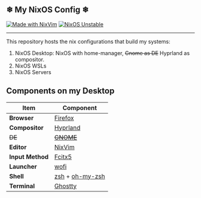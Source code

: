 ## ❄ My NixOS Config ❄

[![Made with NixVim](https://img.shields.io/badge/Made_with-NixVim-7eb6e1.svg?style=flat-square&logo=neovim&logoColor=white)](https://github.com/nix-community/nixvim)
[![NixOS Unstable](https://img.shields.io/badge/NixOS-24.11-5277C3.svg?style=flat-square&logo=NixOS&logoColor=white)](https://nixos.org)

---

This repository hosts the nix configurations that build my systems:
1. NixOS Desktop: NixOS with home-manager, ~~Gnome as DE~~ Hyprland as compositor.
2. NixOS WSLs
3. NixOS Servers

## Components on my Desktop

| Item             | Component                         |
| ----             | ---------                         |
| **Browser**      | [Firefox][firefox]                |
| **Compositor**   | [Hyprland][hyprland]              |
| ~~DE~~           | [~~GNOME~~][gnome]                |
| **Editor**       | [NixVim][nixvim]                  |
| **Input Method** | [Fcitx5][fcitx5]                  |
| **Launcher**     | [wofi][wofi]                      |
| **Shell**        | [zsh][zsh] + [oh-my-zsh][ohmyzsh] |
| **Terminal**     | [Ghostty][ghostty]                |

[firefox]: https://www.mozilla.org/en-US/firefox/new/
[hyprland]: https://hyprland.org/
[gnome]: https://www.gnome.org/
[nixvim]: https://github.com/nix-community/nixvim/
[fcitx5]: https://fcitx-im.org/
[wofi]: https://hg.sr.ht/~scoopta/wofi
[zsh]: https://www.zsh.org/
[ohmyzsh]: https://ohmyz.sh/
[ghostty]: https://ghostty.org/
